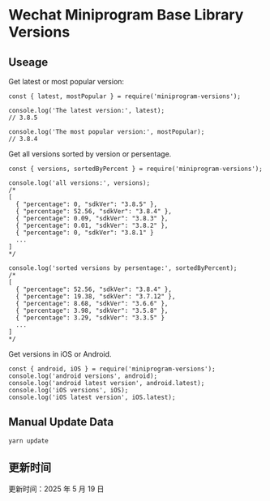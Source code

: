 
# Wechat Miniprogram Base Library Versions

## Useage

Get latest or most popular version:

```;
const { latest, mostPopular } = require('miniprogram-versions');

console.log('The latest version:', latest);
// 3.8.5

console.log('The most popular version:', mostPopular);
// 3.8.4

```

Get all versions sorted by version or persentage.

```
const { versions, sortedByPercent } = require('miniprogram-versions');

console.log('all versions:', versions);
/*
[
  { "percentage": 0, "sdkVer": "3.8.5" },
  { "percentage": 52.56, "sdkVer": "3.8.4" },
  { "percentage": 0.09, "sdkVer": "3.8.3" },
  { "percentage": 0.01, "sdkVer": "3.8.2" },
  { "percentage": 0, "sdkVer": "3.8.1" }
  ...
]
*/

console.log('sorted versions by persentage:', sortedByPercent);
/*
[
  { "percentage": 52.56, "sdkVer": "3.8.4" },
  { "percentage": 19.38, "sdkVer": "3.7.12" },
  { "percentage": 8.68, "sdkVer": "3.6.6" },
  { "percentage": 3.98, "sdkVer": "3.5.8" },
  { "percentage": 3.29, "sdkVer": "3.3.5" }
  ...
]
*/
```

Get versions in iOS or Android.

```
const { android, iOS } = require('miniprogram-versions');
console.log('android versions', android);
console.log('android latest version', android.latest);
console.log('iOS versions', iOS);
console.log('iOS latest version', iOS.latest);
```

## Manual Update Data

```
yarn update
```

## 更新时间

更新时间：2025 年 5 月 19 日
